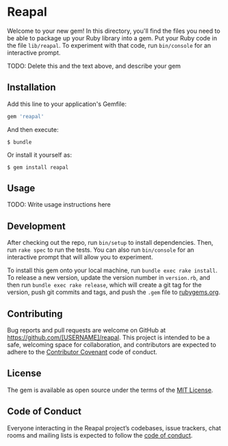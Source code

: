# Reapal

Welcome to your new gem! In this directory, you'll find the files you need to be able to package up your Ruby library into a gem. Put your Ruby code in the file `lib/reapal`. To experiment with that code, run `bin/console` for an interactive prompt.

TODO: Delete this and the text above, and describe your gem

## Installation

Add this line to your application's Gemfile:

```ruby
gem 'reapal'
```

And then execute:

    $ bundle

Or install it yourself as:

    $ gem install reapal

## Usage

TODO: Write usage instructions here

## Development

After checking out the repo, run `bin/setup` to install dependencies. Then, run `rake spec` to run the tests. You can also run `bin/console` for an interactive prompt that will allow you to experiment.

To install this gem onto your local machine, run `bundle exec rake install`. To release a new version, update the version number in `version.rb`, and then run `bundle exec rake release`, which will create a git tag for the version, push git commits and tags, and push the `.gem` file to [rubygems.org](https://rubygems.org).

## Contributing

Bug reports and pull requests are welcome on GitHub at https://github.com/[USERNAME]/reapal. This project is intended to be a safe, welcoming space for collaboration, and contributors are expected to adhere to the [Contributor Covenant](http://contributor-covenant.org) code of conduct.

## License

The gem is available as open source under the terms of the [MIT License](https://opensource.org/licenses/MIT).

## Code of Conduct

Everyone interacting in the Reapal project’s codebases, issue trackers, chat rooms and mailing lists is expected to follow the [code of conduct](https://github.com/[USERNAME]/reapal/blob/master/CODE_OF_CONDUCT.md).
